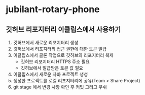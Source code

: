# jubilant-rotary-phone

## 깃허브 리포지터리 이클립스에서 사용하기

1. 깃허브에서 새로운 리포지터리 생성
2. 깃허브에서 리포지터리 접근 권한에 대한 토큰 발급
3. 이클립스에서 클론 작업으로 깃허브의 리포지터리 복제
    - 깃허브 리포지터리 HTTPS 주소 필요
    - 깃허브에서 발급받은 토큰 값 필요
4. 이클립스에서 새로운 자바 프로젝트 생성
5. 생성한 프로젝트를 로컬 리포지터리에 공유(Team > Share Project)
6. git stage 에서 변경 사항 확인 후 커밋 그리고 푸쉬

